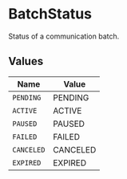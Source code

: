 # BatchStatus

Status of a communication batch.


## Values

| Name       | Value      |
| ---------- | ---------- |
| `PENDING`  | PENDING    |
| `ACTIVE`   | ACTIVE     |
| `PAUSED`   | PAUSED     |
| `FAILED`   | FAILED     |
| `CANCELED` | CANCELED   |
| `EXPIRED`  | EXPIRED    |